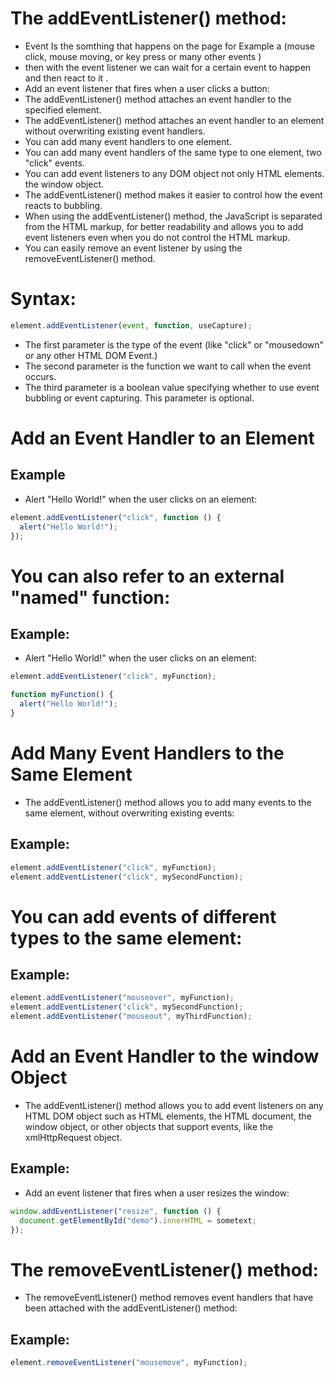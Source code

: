 # The addEventListener() method:

- Event Is the somthing that happens on the page for Example a (mouse click, mouse moving, or key press or many other events )
- then with the event listener we can wait for a certain event to happen and then react to it .
- Add an event listener that fires when a user clicks a button:
- The addEventListener() method attaches an event handler to the specified element.
- The addEventListener() method attaches an event handler to an element without overwriting existing event handlers.
- You can add many event handlers to one element.
- You can add many event handlers of the same type to one element, two "click" events.
- You can add event listeners to any DOM object not only HTML elements. the window object.
- The addEventListener() method makes it easier to control how the event reacts to bubbling.
- When using the addEventListener() method, the JavaScript is separated from the HTML markup, for better readability and allows you to add event listeners even when you do not control the HTML markup.
- You can easily remove an event listener by using the removeEventListener() method.

# Syntax:

```js
element.addEventListener(event, function, useCapture);
```

- The first parameter is the type of the event (like "click" or "mousedown" or any other HTML DOM Event.)
- The second parameter is the function we want to call when the event occurs.
- The third parameter is a boolean value specifying whether to use event bubbling or event capturing. This parameter is optional.

# Add an Event Handler to an Element

## Example

- Alert "Hello World!" when the user clicks on an element:

```js
element.addEventListener("click", function () {
  alert("Hello World!");
});
```

# You can also refer to an external "named" function:

## Example:

- Alert "Hello World!" when the user clicks on an element:

```js
element.addEventListener("click", myFunction);

function myFunction() {
  alert("Hello World!");
}
```

# Add Many Event Handlers to the Same Element

- The addEventListener() method allows you to add many events to the same element, without overwriting existing events:

## Example:

```js
element.addEventListener("click", myFunction);
element.addEventListener("click", mySecondFunction);
```

# You can add events of different types to the same element:

## Example:

```js
element.addEventListener("mouseover", myFunction);
element.addEventListener("click", mySecondFunction);
element.addEventListener("mouseout", myThirdFunction);
```

# Add an Event Handler to the window Object

- The addEventListener() method allows you to add event listeners on any HTML DOM object such as HTML elements, the HTML document, the window object, or other objects that support events, like the xmlHttpRequest object.

## Example:

- Add an event listener that fires when a user resizes the window:

```js
window.addEventListener("resize", function () {
  document.getElementById("demo").innerHTML = sometext;
});
```

# The removeEventListener() method:

- The removeEventListener() method removes event handlers that have been attached with the addEventListener() method:

## Example:

```js
element.removeEventListener("mousemove", myFunction);
```
